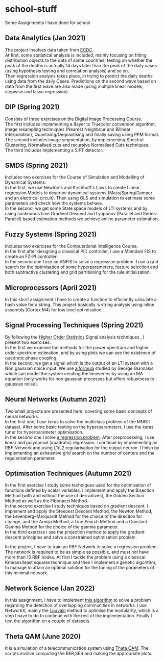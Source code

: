 # school-stuff
Some Assignments I have done for school  
## Data Analytics (Jan 2021)
The project involves data taken from [ECDC](https://www.ecdc.europa.eu/en/publications-data/download-todays-data-geographic-distribution-covid-19-cases-worldwide).  
At first, some statistical analysis is included, mainly focusing on fitting distribution objects to the data of some countries, testing on whether the peak of the deaths is actually 14 days later than the peak of the daily cases (using hypothesis testing and correlation analysis) and so on.  
Then regression analysis takes place, in trying to predict the daily deaths using data from the daily Cases. Predictions on the second wave based on data from the first wave are also made (using multiple linear models, stepwise and lasso regression).
## DIP (Spring 2021)
Consists of three exercises on the Digital Image Processing Course.   
The first includes implementing a Bayer to Truecolor conversion algorithm, image resampling techniques (Nearest Neighbour and Bilinear Interpolation), Quantising/Dequantising and finally saving using PPM format.  
The second includes image segmentation, by implementing Spectral Clustering, Normalised cuts and recursive Normalised Cuts techniques.  
The third includes implementing a SIFT detector.  
## SMDS (Spring 2021)
Includes two exercises for the Course of Simulation and Modelling of Dynamical Systems.  
In the first, we use Newton's and Kirchhoff's Laws to create Linear regression Models to describe dynamical systems (Mass/Spring/Damper and an electrical circuit). Then using OLS and simulation to estimate some parameters and check how the systems behave.  
In the second, we get some State space models of LTI systems and by using continuous time Gradient Descent and Lyapunov (Parallel and Series-Parallel) based estimation methods we achieve online parameter estimation.  
## Fuzzy Systems (Spring 2021)
Includes two exercises for the Computational Intelligence Course.  
In the first after designing a classical PID controller, I use a Mamdani FIS to create an FZ-PI controller.  
In the second one I use an ANFIS to solve a regression problem. I use a grid search for the optimisation of some hyperparameters, feature selection and both subtractive clustering and grid partitioning for the rule initialisation.  
## Microprocessors (April 2021)
In this short assignment I have to create a function to efficiently calculate a hash value for a string. This project basically is string analysis using inline assembly (Cortex M4) for low level optimisation.  
## Signal Processing Techniques (Spring 2021)  
By following the [Higher Order Statistics](https://labcit.ligo.caltech.edu/~rana/mat/HOSA/HOSA.PDF) Signal analysis techniques , I present two exercises.  
In the first we examine the methods for the power spectrum and higher order spectrum estimation, and by using plots we can see the existence of quadratic phase coupling.  
In the second, we get a signal which is the output of an LTI system with a Non gaussian noice input. We use [a formula](https://ieeexplore.ieee.org/document/1458151)  studied by George Giannakis which can model the system creating the timeseries by using an MA equation (only works for non gaussian processes but offers robustness to gaussian noise).  
## Neural Networks (Autumn 2021)
Two small projects are presented here, covering some basic concepts of neural networks.  
In the first one, I use keras to solve the multiclass problem of the MNIST dataset. After some basic testing on the hyperparameters, I use the keras tuner for hyperparameter optimisation.  
In the second one I solve [a regression problem](https://www.kaggle.com/rodolfomendes/abalone-dataset). After preprocessing, I use linear and polynomial (quadratic) regression. I continue by implementing an RBF Network and using L1/L2 regularisation for the output neuron. I finish by implementing an exhaustive grid search on the number of centers and the regularisation parameter.

## Optimisation Techniques (Autumn 2021)
In the first exercise I study some techniques used for the optimisation of functions defined by scalar variables. I implement and apply the Bisection Method (with and without the use of derivatives), the Golden Section Method as well as the Fibonacci Method.  
In the second exercise I study techniques based on gradient descent. I implement and apply the Steepest Descent Method, the Newton Method, the Levenberg–Marquardt Method for the choice of the direction for change, and the Armijo Method, a Line Search Method and a Constant Gamma Method for the choice of the 
gamma parameter.  
In the third exercise I use the projection method to apply the gradient descent principles and solve a constrained optimisation problem.  

In the project, I have to train an RBF Network to solve a regression problem. The network is required to be as simple as possible, and must not have more than 15 RBF nodes. At first I tackle the problem using a classical Kmeans/least squares technique and then I implement a genetic algorithm, to manage to attain an optimal solution for the tuning of the parameters of this minimal network. 

## Network Science (Jan 2022)
In this assignment, I have to implement [this algorithm](https://arxiv.org/abs/0903.2181) to solve a problem regarding the detection of overlapping communities in networks. I use NetworkX, mainly the [Louvain](https://networkx.org/documentation/latest/reference/algorithms/generated/networkx.algorithms.community.louvain.louvain_communities.html#networkx.algorithms.community.louvain.louvain_communities) method to optimise the modularity, which is a step I have to do to continue with the rest of the implementation. Finally I test the algorithm on a couple of datasets. 
## Theta QAM (June 2020)
It is a simulation of a telecommunication system using [Theta QAM](https://ieeexplore.ieee.org/document/5439302). The scripts involve computing the BER,SER and making the appropriate plots.
